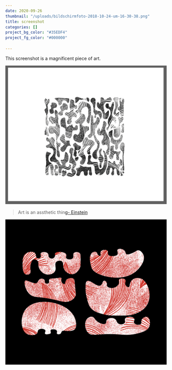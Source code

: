 ```yaml
---
date: 2020-09-26
thumbnail: "/uploads/bildschirmfoto-2018-10-24-um-16-30-38.png"
title: screenshot
categories: []
project_bg_color: "#35EDF4"
project_fg_color: "#000000"

---
```

This screenshot is a magnificent piece of art.

![black and white illustration square ](/uploads/bildschirmfoto-2018-10-24-um-16-30-38.png "screenshot illustration wild")

> Art is an assthetic thin[g- Einstein](maxperience.blog)

![](/uploads/bildschirmfoto-2018-10-25-um-16-47-58.png)